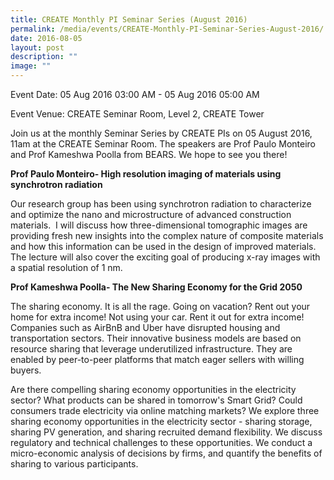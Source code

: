 ```yaml
---
title: CREATE Monthly PI Seminar Series (August 2016)
permalink: /media/events/CREATE-Monthly-PI-Seminar-Series-August-2016/
date: 2016-08-05
layout: post
description: ""
image: ""
---
```

Event Date: 05 Aug 2016 03:00 AM - 05 Aug 2016 05:00 AM

Event Venue: CREATE Seminar Room, Level 2, CREATE Tower

Join us at the monthly Seminar Series by CREATE PIs on 05 August 2016, 11am at the CREATE Seminar Room. The speakers are Prof Paulo Monteiro and Prof Kameshwa Poolla from BEARS. We hope to see you there!

**Prof Paulo Monteiro- High resolution imaging of materials using synchrotron radiation**

Our research group has been using synchrotron radiation to characterize and optimize the nano and microstructure of advanced construction materials.  I will discuss how three-dimensional tomographic images are providing fresh new insights into the complex nature of composite materials and how this information can be used in the design of improved materials. The lecture will also cover the exciting goal of producing x-ray images with a spatial resolution of 1 nm.

**Prof Kameshwa Poolla- The New Sharing Economy for the Grid 2050**

The sharing economy. It is all the rage. Going on vacation? Rent out your home for extra income! Not using your car. Rent it out for extra income! Companies such as AirBnB and Uber have disrupted housing and transportation sectors. Their innovative business models are based on resource sharing that leverage underutilized infrastructure. They are enabled by peer-to-peer platforms that match eager sellers with willing buyers.

Are there compelling sharing economy opportunities in the electricity sector? What products can be shared in tomorrow's Smart Grid? Could consumers trade electricity via online matching markets? We explore three sharing economy opportunities in the electricity sector - sharing storage, sharing PV generation, and sharing recruited demand flexibility. We discuss regulatory and technical challenges to these opportunities. We conduct a micro-economic analysis of decisions by firms, and quantify the benefits of sharing to various participants.
